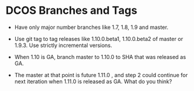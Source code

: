 # DCOS Branches and Tags

* Have only major number branches like 1.7, 1.8, 1.9 and master.

* Use git tag to tag releases like 1.10.0.beta1, 1.10.0.beta2 of master or 1.9.3. Use strictly incremental versions.

* When 1.10 is GA, branch master to 1.10.0 to SHA that was released as GA.

* The master at that point is future 1.11.0 , and step 2 could continue for next iteration when 1.11.0 is released as GA.
What do you think?

